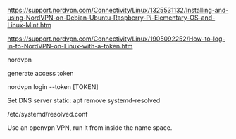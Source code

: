 https://support.nordvpn.com/Connectivity/Linux/1325531132/Installing-and-using-NordVPN-on-Debian-Ubuntu-Raspberry-Pi-Elementary-OS-and-Linux-Mint.htm


https://support.nordvpn.com/Connectivity/Linux/1905092252/How-to-log-in-to-NordVPN-on-Linux-with-a-token.htm


nordvpn

generate access token

nordvpn login --token [TOKEN]

Set DNS server static:
apt remove systemd-resolved

/etc/systemd/resolved.conf


Use an openvpn VPN, run it from inside the name space.